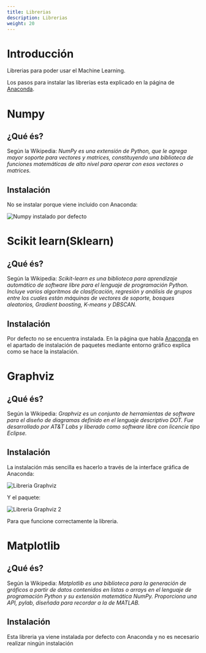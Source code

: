 ```yaml
---
title: Librerias
description: Librerias
weight: 20
---
```


# Introducción

Librerias para poder usar el Machine Learning.

Los pasos para instalar las librerías esta explicado en la página de [Anaconda](/docs/python/anaconda.md).

# Numpy

## ¿Qué és?

Según la Wikipedia: *NumPy es una extensión de Python, que le agrega mayor soporte para vectores y matrices, constituyendo una biblioteca de funciones matemáticas de alto nivel para operar con esos vectores o matrices.*

## Instalación

No se instalar porque viene incluido con Anaconda:

![Numpy instalado por defecto](/images/python/machine_learning/anaconda/numpy_viene_instalado.png)

# Scikit learn(Sklearn)

## ¿Qué és?

Según la Wikipedia: *Scikit-learn es una biblioteca para aprendizaje automático de software libre para el lenguaje de programación Python.​Incluye varios algoritmos de clasificación, regresión y análisis de grupos entre los cuales están máquinas de vectores de soporte, bosques aleatorios, Gradient boosting, K-means y DBSCAN.*

## Instalación

Por defecto no se encuentra instalada. En la página que habla [Anaconda](/docs/python/anaconda.md) en el apartado de instalación de paquetes mediante entorno gráfico explica como se hace la instalación.

# Graphviz

## ¿Qué és?

Según la Wikipedia: *Graphviz es un conjunto de herramientas de software para el diseño de diagramas definido en el lenguaje descriptivo DOT.​ Fue desarrollado por AT&T Labs​ y liberado como software libre con licencie tipo Eclipse.​*

## Instalación

La instalación más sencilla es hacerlo a través de la interface gráfica de Anaconda:

![Libreria Graphviz](/images/python/machine_learning/anaconda/libreria_grahviz.png)

Y el paquete:

![Libreria Graphviz 2](/images/python/machine_learning/anaconda/libreria_grahviz2.png)

Para que funcione correctamente la libreria.

# Matplotlib

## ¿Qué és?

Según la Wikipedia: *Matplotlib es una biblioteca para la generación de gráficos a partir de datos contenidos en listas o arrays en el lenguaje de programación Python y su extensión matemática NumPy. Proporciona una API, pylab, diseñada para recordar a la de MATLAB.*

## Instalación

Esta libreria ya viene instalada por defecto con Anaconda y no es necesario realizar ningún instalación